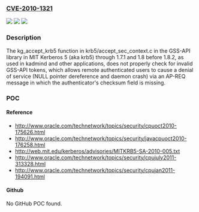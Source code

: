 ### [CVE-2010-1321](https://cve.mitre.org/cgi-bin/cvename.cgi?name=CVE-2010-1321)
![](https://img.shields.io/static/v1?label=Product&message=n%2Fa&color=blue)
![](https://img.shields.io/static/v1?label=Version&message=n%2Fa&color=blue)
![](https://img.shields.io/static/v1?label=Vulnerability&message=n%2Fa&color=brighgreen)

### Description

The kg_accept_krb5 function in krb5/accept_sec_context.c in the GSS-API library in MIT Kerberos 5 (aka krb5) through 1.7.1 and 1.8 before 1.8.2, as used in kadmind and other applications, does not properly check for invalid GSS-API tokens, which allows remote authenticated users to cause a denial of service (NULL pointer dereference and daemon crash) via an AP-REQ message in which the authenticator's checksum field is missing.

### POC

#### Reference
- http://www.oracle.com/technetwork/topics/security/cpuoct2010-175626.html
- http://www.oracle.com/technetwork/topics/security/javacpuoct2010-176258.html
- http://web.mit.edu/kerberos/advisories/MITKRB5-SA-2010-005.txt
- http://www.oracle.com/technetwork/topics/security/cpujuly2011-313328.html
- http://www.oracle.com/technetwork/topics/security/cpujan2011-194091.html

#### Github
No GitHub POC found.


